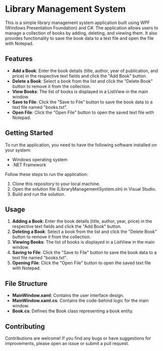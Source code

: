 # Library Management System

This is a simple library management system application built using WPF (Windows Presentation Foundation) and C#. The application allows users to manage a collection of books by adding, deleting, and viewing them. It also provides functionality to save the book data to a text file and open the file with Notepad.

## Features

- **Add a Book**: Enter the book details (title, author, year of publication, and price) in the respective text fields and click the "Add Book" button.
- **Delete a Book**: Select a book from the list and click the "Delete Book" button to remove it from the collection.
- **View Books**: The list of books is displayed in a ListView in the main window.
- **Save to File**: Click the "Save to File" button to save the book data to a text file named "books.txt".
- **Open File**: Click the "Open File" button to open the saved text file with Notepad.

## Getting Started

To run the application, you need to have the following software installed on your system:

- Windows operating system
- .NET Framework

Follow these steps to run the application:

1. Clone this repository to your local machine.
2. Open the solution file (LibraryManagementSystem.sln) in Visual Studio.
3. Build and run the solution.

## Usage

1. **Adding a Book**: Enter the book details (title, author, year, price) in the respective text fields and click the "Add Book" button.
2. **Deleting a Book**: Select a book from the list and click the "Delete Book" button to remove it from the collection.
3. **Viewing Books**: The list of books is displayed in a ListView in the main window.
4. **Saving to File**: Click the "Save to File" button to save the book data to a text file named "books.txt".
5. **Opening File**: Click the "Open File" button to open the saved text file with Notepad.

## File Structure

- **MainWindow.xaml**: Contains the user interface design.
- **MainWindow.xaml.cs**: Contains the code-behind logic for the main window.
- **Book.cs**: Defines the Book class representing a book entity.

## Contributing

Contributions are welcome! If you find any bugs or have suggestions for improvements, please open an issue or submit a pull request.
